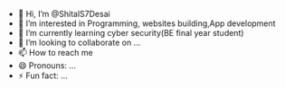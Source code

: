 - 👋 Hi, I’m @ShitalS7Desai
- 👀 I’m interested in Programming, websites building,App development 
- 🌱 I’m currently learning cyber security(BE final year student)
- 💞️ I’m looking to collaborate on ...
- 📫 How to reach me 
- 😄 Pronouns: ...
- ⚡ Fun fact: ...

<!---
ShitalS7Desai/ShitalS7Desai is a ✨ special ✨ repository because its `README.md` (this file) appears on your GitHub profile.
You can click the Preview link to take a look at your changes.
--->

